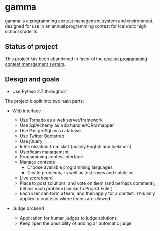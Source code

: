 gamma
===========

gamma is a programming contest management system and environment,
designed for use in an annual programming contest for Icelandic
high school students.

Status of project
-----------------

This project has been abandoned in favor of the [epsilon programming contest
management system](https://github.com/SuprDewd/epsilon).


Design and goals
----------------

- Use Python 2.7 throughout

The project is split into two main parts:

- Web interface

    - Use Tornado as a web server/framework
    - Use SqlAlchemy as a db handler/ORM mapper
    - Use PostgreSql as a database
    - Use Twitter Bootstrap
    - Use jQuery
    - Internalization from start (mainly English and Icelandic)
    - User/team management
    - Programming contest interface
    - Manage contests
        - Choose available programming languages
        - Create problems, as well as test cases and solutions
    - Live scoreboard
    - Place to post solutions, and vote on them (and perhaps comment), behind each problem (similar to Project Euler)
    - Each user can form a team, and then apply for a contest. This only applies to contests where teams are allowed.

- Judge backend

    - Application for human judges to judge solutions
    - Keep open the possibility of adding an automatic judge
